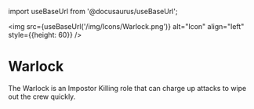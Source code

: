 import useBaseUrl from '@docusaurus/useBaseUrl';

<img src={useBaseUrl('/img/Icons/Warlock.png')} alt="Icon" align="left" style={{height: 60}} />
# Warlock

The Warlock is an Impostor Killing role that can charge up attacks to wipe out the crew quickly.
